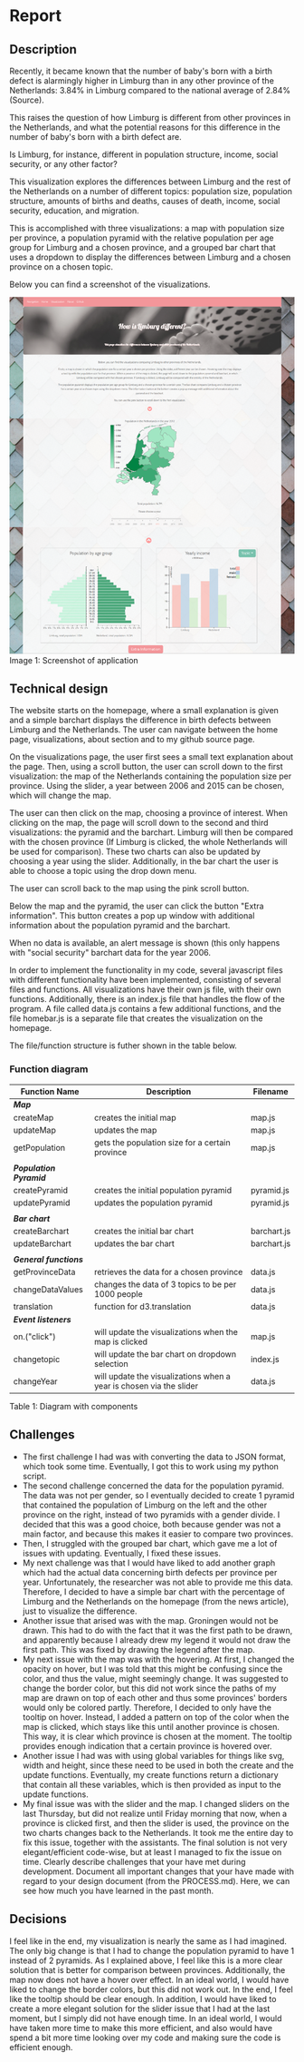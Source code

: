 # Report 

## Description
Recently, it became known that the number of baby's born with a birth defect is alarmingly higher in Limburg than in any other province of the Netherlands: 3.84% in Limburg compared to the national average of 2.84% (Source).

This raises the question of how Limburg is different from other provinces in the Netherlands, and what the potential reasons for this difference in the number of baby's born with a birth defect are.

Is Limburg, for instance, different in population structure, income, social security, or any other factor?

This visualization explores the differences between Limburg and the rest of the Netherlands on a number of different topics: population size, population structure, amounts of births and deaths, causes of death, income, social security, education, and migration.

This is accomplished with three visualizations: a map with population size per province, a population pyramid with the relative population per age group for Limburg and a chosen province, and a grouped bar chart that uses a dropdown to display the differences between Limburg and a chosen province on a chosen topic. 

Below you can find a screenshot of the visualizations.

<img src="https://github.com/SammyH1994/project/blob/master/doc/screenshot1.png" />
Image 1: Screenshot of application

## Technical design
The website starts on the homepage, where a small explanation is given and a simple barchart displays the difference in birth defects between Limburg and the Netherlands.
The user can navigate between the home page, visualizations, about section and to my github source page.

On the visualizations page, the user first sees a small text explanation about the page. Then, using a scroll button, the user can scroll down to the first visualization: the map of the Netherlands containing the population size per province. Using the slider, a year between 2006 and 2015 can be chosen, which will change the map.

The user can then click on the map, choosing a province of interest. When clicking on the map, the page will scroll down to the second and third visualizations: the pyramid and the barchart. Limburg will then be compared with the chosen province (If Limburg is clicked, the whole Netherlands will be used for comparison). These two charts can also be updated by choosing a year using the slider. Additionally, in the bar chart the user is able to choose a topic using the drop down menu. 

The user can scroll back to the map using the pink scroll button. 

Below the map and the pyramid, the user can click the button "Extra information". This button creates a pop up window with additional information about the population pyramid and the barchart.

When no data is available, an alert message is shown (this only happens with "social security" barchart data for the year 2006.

In order to implement the functionality in my code, several javascript files with different functionality have been implemented, consisting of several files and functions. All visualizations have their own js file, with their own functions. Additionally, there is an index.js file that handles the flow of the program. A file called data.js contains a few additional functions, and the file homebar.js is a separate file that creates the visualization on the homepage.

The file/function structure is futher shown in the table below.

### Function diagram
|Function Name           |Description                                                        |Filename   | 
|------------------------|-------------------------------------------------------------------|-----------|
|***Map***               |                                                                   |           |                               
|createMap               |creates the initial map                                            |map.js     | 
|updateMap               |updates the map                                                    |map.js     |
|getPopulation           |gets the population size for a certain province                    |map.js     |
|                        |                                                                   |           |                               
|***Population Pyramid***|                                                                   |           |                               
|createPyramid           |creates the initial population pyramid                             |pyramid.js | 
|updatePyramid           |updates the population pyramid                                     |pyramid.js |
|                        |                                                                   |           |                               
|***Bar chart***         |                                                                   |           |                               
|createBarchart          |creates the initial bar chart                                      |barchart.js| 
|updateBarchart          |updates the bar chart                                              |barchart.js|
|                        |                                                                   |           |                               
|***General functions*** |                                                                   |           |                               
|getProvinceData         |retrieves the data for a chosen province                           |data.js    |
|changeDataValues        |changes the data of 3 topics to be per 1000 people                 |data.js    |
|translation             |function for d3.translation                                        |data.js    |
|***Event listeners***   |                                                                   |           |
|on.("click")            |will update the visualizations when the map is clicked             |map.js   |
|changetopic             |will update the bar chart on dropdown selection                    |index.js   |
|changeYear              |will update the visualizations when a year is chosen via the slider|data.js   |
                                          
Table 1: Diagram with components

## Challenges
- The first challenge I had was with converting the data to JSON format, which took some time. Eventually, I got this to work using my python script.
- The second challenge concerned the data for the population pyramid. The data was not per gender, so I eventually decided to create 1 pyramid that contained the population of Limburg on the left and the other province on the right, instead of two pyramids with a gender divide. I decided that this was a good choice, both because gender was not a main factor, and because this makes it easier to compare two provinces.
- Then, I struggled with the grouped bar chart, which gave me a lot of issues with updating. Eventually, I fixed these issues.
- My next challenge was that I would have liked to add another graph which had the actual data concerning birth defects per province per year. Unfortunately, the researcher was not able to provide me this data. Therefore, I decided to have a simple bar chart with the percentage of Limburg and the Netherlands on the homepage (from the news article), just to visualize the difference.
- Another issue that arised was with the map. Groningen would not be drawn. This had to do with the fact that it was the first path to be drawn, and apparently because I already drew my legend it would not draw the first path. This was fixed by drawing the legend after the map.
- My next issue with the map was with the hovering. At first, I changed the opacity on hover, but I was told that this might be confusing since the color, and thus the value, might seemingly change. It was suggested to change the border color, but this did not work since the paths of my map are drawn on top of each other and thus some provinces' borders would only be colored partly. Therefore, I decided to only have the tooltip on hover. Instead, I added a pattern on top of the color when the map is clicked, which stays like this until another province is chosen. This way, it is clear which province is chosen at the moment. The tooltip provides enough indication that a certain province is hovered over.
- Another issue I had was with using global variables for things like svg, width and height, since these need to be used in both the create and the update functions. Eventually, my create functions return a dictionary that contain all these variables, which is then provided as input to the update functions.
- My final issue was with the slider and the map. I changed sliders on the last Thursday, but did not realize until Friday morning that now, when a province is clicked first, and then the slider is used, the province on the two charts changes back to the Netherlands. It took me the entire day to fix this issue, together with the assistants. The final solution is not very elegant/efficient code-wise, but at least I managed to fix the issue on time. 
Clearly describe challenges that your have met during development. Document all important changes that your have made with regard to your design document (from the PROCESS.md). Here, we can see how much you have learned in the past month.

## Decisions
I feel like in the end, my visualization is nearly the same as I had imagined. The only big change is that I had to change the population pyramid to have 1 instead of 2 pyramids. As I explained above, I feel like this is a more clear solution that is better for comparison between provinces. Additionally, the map now does not have a hover over effect. In an ideal world, I would have liked to change the border colors, but this did not work out. In the end, I feel like the tooltip should be clear enough.
In addition, I would have liked to create a more elegant solution for the slider issue that I had at the last moment, but I simply did not have enough time. In an ideal world, I would have taken more time to make this more efficient, and also would have spend a bit more time looking over my code and making sure the code is efficient enough.


